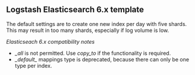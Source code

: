 ## Logstash Elasticsearch 6.x template

The default settings are to create one new index per day with five shards. This may result in too many shards, especially if log volume is low.

*Elasticseach 6.x compatibility notes*

+ _\_all_ is not permitted. Use _copy\_to_ if the functionality is required.
+ _\_default\__ mappings type is deprecated, because there can only be one type per index.


